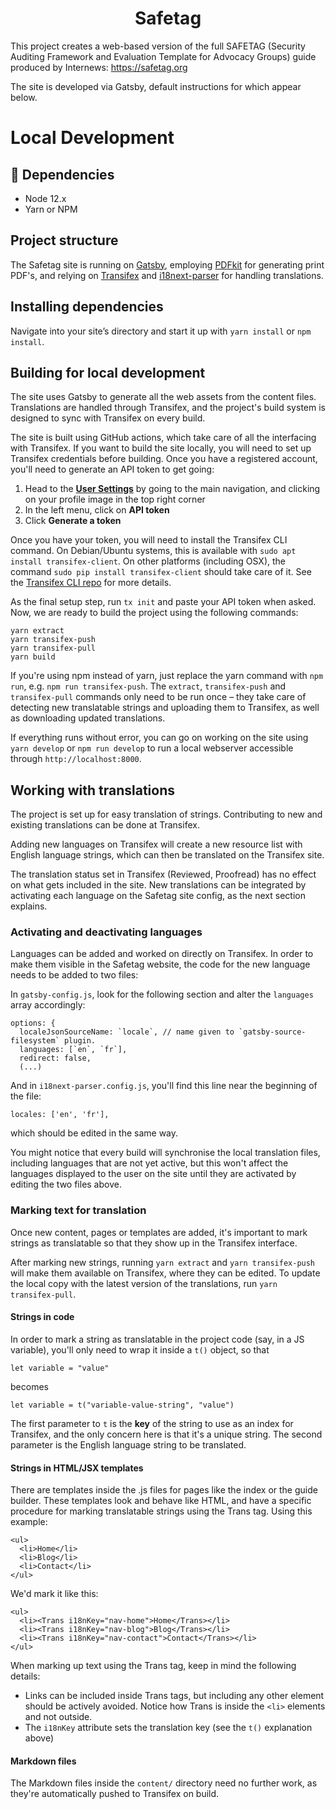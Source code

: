 <h1 align="center">
 Safetag
</h1>

This project creates a web-based version of the full SAFETAG (Security Auditing Framework and Evaluation Template for Advocacy Groups) guide produced by Internews: https://safetag.org

The site is developed via Gatsby, default instructions for which appear below.

# Local Development

## 🔨 Dependencies

- Node 12.x
- Yarn or NPM

## Project structure

The Safetag site is running on [Gatsby](https://www.gatsbyjs.com), employing
[PDFkit](https://github.com/foliojs/pdfkit) for generating print PDF's, and
relying on [Transifex](https://transifex.com) and
[i18next-parser](https://github.com/i18next/i18next-parser) for handling
translations.

## Installing dependencies

Navigate into your site’s directory and start it up with `yarn install` or `npm install`.


## Building for local development

The site uses Gatsby to generate all the web assets from the content files. Translations are handled through Transifex, and the project's build system is designed to sync with Transifex on every build.

The site is built using GitHub actions, which take care of all the interfacing with Transifex. If you want to build the site locally, you will need to set up Transifex credentials before building. Once you have a registered account, you'll need to generate an API token to get going:

1. Head to the [**User Settings**](https://www.transifex.com/user/settings/api/) by going to the main navigation, and clicking on your profile image in the top right corner
2. In the left menu, click on **API token**
3. Click **Generate a token**

Once you have your token, you will need to install the Transifex CLI command. On Debian/Ubuntu systems, this is available with `sudo apt install transifex-client`. On other platforms (including OSX), the command `sudo pip install transifex-client` should take care of it. See the [Transifex CLI repo](https://github.com/transifex/transifex-client/) for more details.

As the final setup step, run `tx init` and paste your API token when asked. Now, we are ready to build the project using the following commands:

```
yarn extract
yarn transifex-push
yarn transifex-pull
yarn build
```

If you're using npm instead of yarn, just replace the yarn command with `npm run`, e.g. `npm run transifex-push`. The `extract`, `transifex-push` and `transifex-pull` commands only need to be run once – they take care of detecting new translatable strings and uploading them to Transifex, as well as downloading updated translations.

If everything runs without error, you can go on working on the site using `yarn develop` or `npm run develop` to run a local webserver accessible through `http://localhost:8000`.





## Working with translations

The project is set up for easy translation of strings. Contributing to new and
existing translations can be done at Transifex.

Adding new languages on Transifex will create a new resource list with English
language strings, which can then be translated on the Transifex site.

The translation status set in Transifex (Reviewed, Proofread) has no effect on
what gets included in the site. New translations can be integrated by activating
each language on the Safetag site config, as the next section explains.


### Activating and deactivating languages

Languages can be added and worked on directly on Transifex. In order to make
them visible in the Safetag website, the code for the new language needs to be
added to two files:

In `gatsby-config.js`, look for the following section and alter the `languages`
array accordingly:

```
options: {
  localeJsonSourceName: `locale`, // name given to `gatsby-source-filesystem` plugin.
  languages: [`en`, `fr`],
  redirect: false,
  (...)
```

And in `i18next-parser.config.js`, you'll find this line near the beginning of
the file:

```
locales: ['en', 'fr'],
```

which should be edited in the same way.

You might notice that every build will synchronise the local translation files,
including languages that are not yet active, but this won't affect the languages
displayed to the user on the site until they are activated by editing the two
files above.

### Marking text for translation

Once new content, pages or templates are added, it's important to mark strings
as translatable so that they show up in the Transifex interface.

After marking new strings, running `yarn extract` and `yarn transifex-push`
will make them available on Transifex, where they can be edited. To update
the local copy with the latest version of the translations, run `yarn
transifex-pull`.

#### Strings in code

In order to mark a string as translatable in the project code (say, in a JS
variable), you'll only need to wrap it inside a `t()` object, so that

```
let variable = "value"
```

becomes

```
let variable = t("variable-value-string", "value")
```

The first parameter to `t` is the **key** of the string to use as an index for
Transifex, and the only concern here is that it's a unique string. The second
parameter is the English language string to be translated.


#### Strings in HTML/JSX templates

There are templates inside the .js files for pages like the index or the guide
builder. These templates look and behave like HTML, and have a specific
procedure for marking translatable strings using the Trans tag. Using this
example:

```
<ul>
  <li>Home</li>
  <li>Blog</li>
  <li>Contact</li>
</ul>
```

We'd mark it like this:

```
<ul>
  <li><Trans i18nKey="nav-home">Home</Trans></li>
  <li><Trans i18nKey="nav-blog">Blog</Trans></li>
  <li><Trans i18nKey="nav-contact">Contact</Trans></li>
</ul>
```

When marking up text using the Trans tag, keep in mind the following details:
- Links can be included inside Trans tags, but including any other element
  should be actively avoided. Notice how Trans is inside the `<li>` elements and
  not outside.
- The `i18nKey` attribute sets the translation key (see the `t()` explanation
  above)

#### Markdown files
The Markdown files inside the `content/` directory need no further work, as
they're automatically pushed to Transifex on build.
